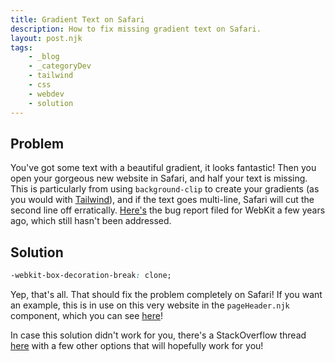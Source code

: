 ```yaml
---
title: Gradient Text on Safari
description: How to fix missing gradient text on Safari.
layout: post.njk
tags:
    - _blog
    - _categoryDev
    - tailwind
    - css
    - webdev
    - solution
---
```


## Problem

You've got some text with a beautiful gradient, it looks fantastic! Then you open your gorgeous new website in Safari, and half your text is missing. This is particularly from using `background-clip` to create your gradients (as you would with [Tailwind](https://tailwindcss.com)), and if the text goes multi-line, Safari will cut the second line off erratically. [Here's](https://bugs.webkit.org/show_bug.cgi?id=169125) the bug report filed for WebKit a few years ago, which still hasn't been addressed.

## Solution

```css
-webkit-box-decoration-break: clone;
```

Yep, that's all. That should fix the problem completely on Safari! If you want an example, this is in use on this very website in the `pageHeader.njk` component, which you can see [here](https://github.com/arctic-hen7/arctic-hen7.github.io/blob/cef3ee6b1715c1fb02f498188e57f2c746997dff/src/_includes/components/pageHeader.njk#L4)!

In case this solution didn't work for you, there's a StackOverflow thread [here](https://stackoverflow.com/questions/44963978/safari-on-ios-not-displaying-text-when-using-background-clip-and-text-fill-color) with a few other options that will hopefully work for you!

